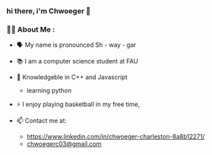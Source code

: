 ### hi there, i'm Chwoeger 👋


### :man_technologist: About Me :

- 🗣️ My name is pronounced Sh - way - gar

- 📚 I am a computer science student at FAU

- 🧠 Knowledgeble in C++ and Javascript
  - learning python

- :zap: I enjoy playing basketball in my free time, 

- 📫 Contact me at:
  * https://www.linkedin.com/in/chwoeger-charleston-8a8b12271/
  * chwoegerc03@gmail.com


